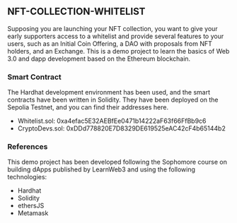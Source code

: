 ## NFT-COLLECTION-WHITELIST
Supposing you are launching your NFT collection, you want to give your early supporters access to a whitelist and provide several features to your users, such as an Initial Coin Offering, a DAO with proposals from NFT holders, and an Exchange. This is a demo project to learn the basics of Web 3.0 and dapp development based on the Ethereum blockchain.

### Smart Contract
The Hardhat development environment has been used, and the smart contracts have been written in Solidity. They have been deployed on the Sepolia Testnet, and you can find their addresses here.
- Whitelist.sol: 0xa4efac5E32AEBfEe0471b14222aF63f66FfBb9c6
- CryptoDevs.sol: 0xDDd778820E7D8329DE619525eAC42cF4b65144b2

### References
This demo project has been developed following the Sophomore course on building dApps published by LearnWeb3 and using the following technologies:

- Hardhat
- Solidity
- ethersJS
- Metamask
